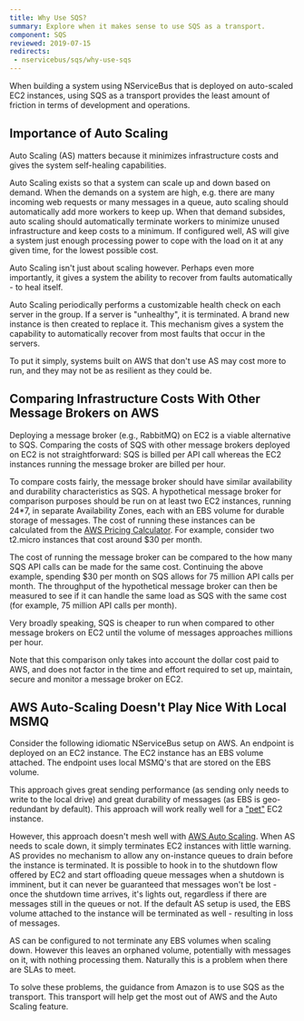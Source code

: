 ```yaml
---
title: Why Use SQS?
summary: Explore when it makes sense to use SQS as a transport.
component: SQS
reviewed: 2019-07-15
redirects:
 - nservicebus/sqs/why-use-sqs
---
```


When building a system using NServiceBus that is deployed on auto-scaled EC2 instances, using SQS as a transport provides the least amount of friction in terms of development and operations.

## Importance of Auto Scaling

Auto Scaling (AS) matters because it minimizes infrastructure costs and gives the system self-healing capabilities.

Auto Scaling exists so that a system can scale up and down based on demand. When the demands on a system are high, e.g. there are many incoming web requests or many messages in a queue, auto scaling should automatically add more workers to keep up. When that demand subsides, auto scaling should automatically terminate workers to minimize unused infrastructure and keep costs to a minimum. If configured well, AS will give a system just enough processing power to cope with the load on it at any given time, for the lowest possible cost.

Auto Scaling isn't just about scaling however. Perhaps even more importantly, it gives a system the ability to recover from faults automatically - to heal itself.

Auto Scaling periodically performs a customizable health check on each server in the group. If a server is "unhealthy", it is terminated. A brand new instance is then created to replace it. This mechanism gives a system the capability to automatically recover from most faults that occur in the servers.

To put it simply, systems built on AWS that don't use AS may cost more to run, and they may not be as resilient as they could be.


## Comparing Infrastructure Costs With Other Message Brokers on AWS

Deploying a message broker (e.g., RabbitMQ) on EC2 is a viable alternative to SQS. Comparing the costs of SQS with other message brokers deployed on EC2 is not straightforward: SQS is billed per API call whereas the EC2 instances running the message broker are billed per hour.

To compare costs fairly, the message broker should have similar availability and durability characteristics as SQS. A hypothetical message broker for comparison purposes should be run on at least two EC2 instances, running 24*7, in separate Availability Zones, each with an EBS volume for durable storage of messages. The cost of running these instances can be calculated from the [AWS Pricing Calculator](https://calculator.s3.amazonaws.com/index.html). For example, consider two t2.micro instances that cost around $30 per month.

The cost of running the message broker can be compared to the how many SQS API calls can be made for the same cost. Continuing the above example, spending $30 per month on SQS allows for 75 million API calls per month. The throughput of the hypothetical message broker can then be measured to see if it can handle the same load as SQS with the same cost (for example, 75 million API calls per month).

Very broadly speaking, SQS is cheaper to run when compared to other message brokers on EC2 until the volume of messages approaches millions per hour.

Note that this comparison only takes into account the dollar cost paid to AWS, and does not factor in the time and effort required to set up, maintain, secure and monitor a message broker on EC2.

## AWS Auto-Scaling Doesn't Play Nice With Local MSMQ

Consider the following idiomatic NServiceBus setup on AWS. An endpoint is deployed on an EC2 instance. The EC2 instance has an EBS volume attached. The endpoint uses local MSMQ's that are stored on the EBS volume.

This approach gives great sending performance (as sending only needs to write to the local drive) and great durability of messages (as EBS is geo-redundant by default). This approach will work really well for a ["pet"](https://www.lauradhamilton.com/servers-pets-versus-cattle) EC2 instance.

However, this approach doesn't mesh well with [AWS Auto Scaling](https://aws.amazon.com/autoscaling/). When AS needs to scale down, it simply terminates EC2 instances with little warning. AS provides no mechanism to allow any on-instance queues to drain before the instance is terminated. It is possible to hook in to the shutdown flow offered by EC2 and start offloading queue messages when a shutdown is imminent, but it can never be guaranteed that messages won't be lost - once the shutdown time arrives, it's lights out, regardless if there are messages still in the queues or not.  If the default AS setup is used, the EBS volume attached to the instance will be terminated as well - resulting in loss of messages.

AS can be configured to not terminate any EBS volumes when scaling down. However this leaves an orphaned volume, potentially with messages on it, with nothing processing them. Naturally this is a problem when there are SLAs to meet.

To solve these problems, the guidance from Amazon is to use SQS as the transport. This transport will help get the most out of AWS and the Auto Scaling feature.